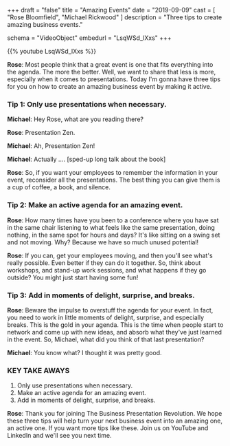 +++
draft 		= "false"
title 		= "Amazing Events"
date		= "2019-09-09"
cast		= [ "Rose Bloomfield", "Michael Rickwood" ]
description = "Three tips to create amazing business events."

schema			= "VideoObject"
embedurl			= "LsqWSd_lXxs"
+++

{{% youtube LsqWSd_lXxs %}}

**Rose**: Most people think that a great event is one that fits everything into the agenda. The more the better. Well, we want to share that less is more, especially when it comes to presentations. Today I'm gonna have three tips for you on how to create an amazing business event by making it active. 
 
### Tip 1: Only use presentations when necessary.
 
**Michael**: Hey Rose, what are you reading there? 
 
**Rose**: Presentation Zen. 

**Michael**: Ah, Presentation Zen! 
 
**Michael**: Actually .... [sped-up long talk about the book]
 
**Rose**: So, if you want your employees to remember the information in your event, reconsider all the presentations. The best thing you can give them is a cup of coffee, a book, and silence. 
 
### Tip 2: Make an active agenda for an amazing event.

**Rose**: How many times have you been to a conference where you have sat in the same chair listening to what feels like the same presentation, doing nothing, in the same spot for hours and days? It's like sitting on a swing set and not moving. Why?  Because we have so much unused potential! 
 
**Rose**: If you can, get your employees moving, and then you'll see what's really possible. Even better if they can do it together. So, think about workshops, and stand-up work sessions, and what happens if they go outside? You might just start having some fun! 
 
### Tip 3: Add in moments of delight, surprise, and breaks.

**Rose**: Beware the impulse to overstuff the agenda for your event. In fact, you need to work in little moments of delight, surprise, and especially breaks. This is the gold in your agenda. This is the time when people start to network and come up with new ideas, and absorb what they've just learned in the event. So, Michael, what did you think of that last presentation? 
 
**Michael**: You know what? I thought it was pretty good. 
 
### KEY TAKE AWAYS

1. Only use presentations when necessary. 
2. Make an active agenda for an amazing event. 
3. Add in moments of delight, surprise, and breaks. 
 
**Rose**: Thank you for joining The Business Presentation Revolution. We hope these three tips will help turn your next business event into an amazing one, an active one. If you want more tips like these. Join us on YouTube and LinkedIn and we'll see you next time.